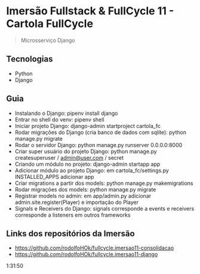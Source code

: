 # Imersão Fullstack & FullCycle 11 - Cartola FullCycle

> Microsserviço Django

## Tecnologias

- Python
- Django

## Guia

- Instalando o Django: pipenv install django
- Entrar no shell do venv: pipenv shell
- Iniciar projeto Django: django-admin startproject cartola_fc
- Rodar migrações do Django (cria banco de dados com sqlite): python manage.py migrate
- Rodar o servidor Django: python manage.py runserver 0.0.0.0:8000
- Criar super usuário do projeto Django: python manage.py createsuperuser / admin@user.com / secret
- Criando um módulo no projeto: django-admin startapp app
- Adicionar módulo ao projeto Django: em cartola_fc/settings.py INSTALLED_APPS adicionar app
- Criar migrations a partir dos models: python manage.py makemigrations
- Rodar migrações dos models: python manage.py migrate
- Registrar models no admin: em app/admin.py adicionar admin.site.register(Player) e importação do Player
- Signals e Receivers do Django: signals corresponde a events e receivers corresponde a listeners em outros frameworks

## Links dos repositórios da Imersão

- https://github.com/rodolfoHOk/fullcycle.imersao11-consolidacao
- https://github.com/rodolfoHOk/fullcycle.imersao11-django

1:31:50